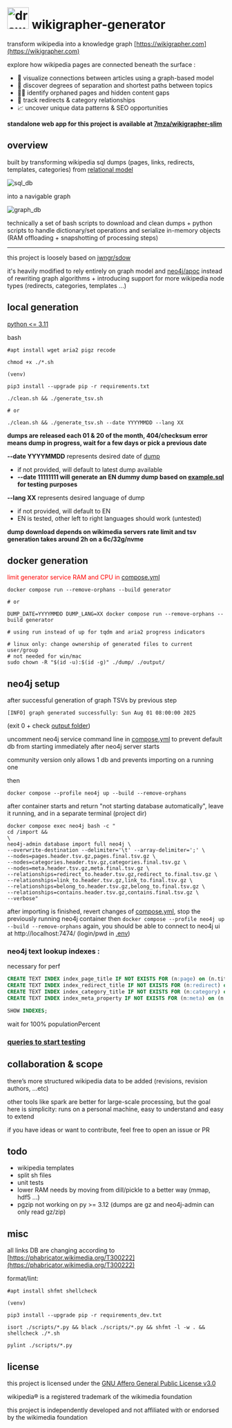 # <img src="./misc/wikigrapher.png" alt="drawing" width="50"/> wikigrapher-generator

transform wikipedia into a knowledge graph [https://wikigrapher.com](https://wikigrapher.com)

explore how wikipedia pages are connected beneath the surface :

- 🔗 visualize connections between articles using a graph-based model
- 🧭 discover degrees of separation and shortest paths between topics
- 🕵️‍♂️ identify orphaned pages and hidden content gaps
- 🔄 track redirects & category relationships
- 📈 uncover unique data patterns & SEO opportunities

**standalone web app for this project is available at [7mza/wikigrapher-slim](https://github.com/7mza/wikigrapher-slim)**

## overview

built by transforming wikipedia sql dumps (pages, links, redirects, templates, categories) from [relational model](https://www.mediawiki.org/wiki/manual:database_layout)

![sql_db](./misc/db.jpg)

into a navigable graph

![graph_db](./misc/graph.jpg)

technically a set of bash scripts to download and clean dumps + python scripts to handle dictionary/set operations and serialize in-memory objects (RAM offloading + snapshotting of processing steps)

---

this project is loosely based on [jwngr/sdow](https://github.com/jwngr/sdow)

it's heavily modified to rely entirely on graph model and [neo4j/apoc](https://github.com/neo4j/apoc) instead of rewriting graph algorithms + introducing support for more wikipedia node types (redirects, categories, templates ...)

## local generation

[python <= 3.11](https://github.com/pyenv/pyenv)

bash

```shell
#apt install wget aria2 pigz recode

chmod +x ./*.sh

(venv)

pip3 install --upgrade pip -r requirements.txt

./clean.sh && ./generate_tsv.sh

# or

./clean.sh && ./generate_tsv.sh --date YYYYMMDD --lang XX
```

**dumps are released each 01 & 20 of the month, 404/checksum error means dump in progress, wait for a few days or pick a previous date**

**--date YYYYMMDD** represents desired date of [dump](https://dumps.wikimedia.org/enwiki)

- if not provided, will default to latest dump available
- **--date 11111111 will generate an EN dummy dump based on [example.sql](./misc/example.sql) for testing purposes**

**--lang XX** represents desired language of dump

- if not provided, will default to EN
- EN is tested, other left to right languages should work (untested)

**dump download depends on wikimedia servers rate limit and tsv generation takes around 2h on a 6c/32g/nvme**

## docker generation

<span style="color:red">limit generator service RAM and CPU in [compose.yml](./compose.yml)</span>

```shell
docker compose run --remove-orphans --build generator

# or

DUMP_DATE=YYYYMMDD DUMP_LANG=XX docker compose run --remove-orphans --build generator

# using run instead of up for tqdm and aria2 progress indicators
```

```shell
# linux only: change ownership of generated files to current user/group
# not needed for win/mac
sudo chown -R "$(id -u):$(id -g)" ./dump/ ./output/
```

## neo4j setup

after successful generation of graph TSVs by previous step

`[INFO] graph generated successfully: Sun Aug 01 08:00:00 2025`

(exit 0 + check [output folder](./output/))

uncomment neo4j service command line in [compose.yml](./compose.yml) to prevent default db from starting immediately after neo4j server starts

community version only allows 1 db and prevents importing on a running one

then

```shell
docker compose --profile neo4j up --build --remove-orphans
```

after container starts and return "not starting database automatically", leave it running, and in a separate terminal (project dir)

```shell
docker compose exec neo4j bash -c "
cd /import &&
\
neo4j-admin database import full neo4j \
--overwrite-destination --delimiter='\t' --array-delimiter=';' \
--nodes=pages.header.tsv.gz,pages.final.tsv.gz \
--nodes=categories.header.tsv.gz,categories.final.tsv.gz \
--nodes=meta.header.tsv.gz,meta.final.tsv.gz \
--relationships=redirect_to.header.tsv.gz,redirect_to.final.tsv.gz \
--relationships=link_to.header.tsv.gz,link_to.final.tsv.gz \
--relationships=belong_to.header.tsv.gz,belong_to.final.tsv.gz \
--relationships=contains.header.tsv.gz,contains.final.tsv.gz \
--verbose"
```

after importing is finished, revert changes of [compose.yml](./compose.yml), stop the previously running neo4j container then `docker compose --profile neo4j up --build --remove-orphans` again, you should be able to connect to neo4j ui at http://localhost:7474/ (login/pwd in [.env](./.env))

### neo4j text lookup indexes :

necessary for perf

```sql
CREATE TEXT INDEX index_page_title IF NOT EXISTS FOR (n:page) on (n.title);
CREATE TEXT INDEX index_redirect_title IF NOT EXISTS FOR (n:redirect) on (n.title);
CREATE TEXT INDEX index_category_title IF NOT EXISTS FOR (n:category) on (n.title);
CREATE TEXT INDEX index_meta_property IF NOT EXISTS FOR (n:meta) on (n.property);
```

```sql
SHOW INDEXES;
```

wait for 100% populationPercent

### [queries to start testing](./NEO4J.md)

## collaboration & scope

there’s more structured wikipedia data to be added (revisions, revision authors, ...etc)

other tools like spark are better for large-scale processing, but the goal here is simplicity:
runs on a personal machine, easy to understand and easy to extend

if you have ideas or want to contribute, feel free to open an issue or PR

## todo

- wikipedia templates
- split sh files
- unit tests
- lower RAM needs by moving from dill/pickle to a better way (mmap, hdf5 ...)
- pgzip not working on py >= 3.12 (dumps are gz and neo4j-admin can only read gz/zip)

## misc

all links DB are changing according to [https://phabricator.wikimedia.org/T300222](https://phabricator.wikimedia.org/T300222)

format/lint:

```shell
#apt install shfmt shellcheck

(venv)

pip3 install --upgrade pip -r requirements_dev.txt

isort ./scripts/*.py && black ./scripts/*.py && shfmt -l -w . && shellcheck ./*.sh

pylint ./scripts/*.py
```

## license

this project is licensed under the [GNU Affero General Public License v3.0](./LICENSE.txt)

wikipedia® is a registered trademark of the wikimedia foundation

this project is independently developed and not affiliated with or endorsed by the wikimedia foundation
